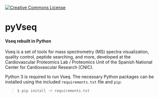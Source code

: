 <a rel="license" href="http://creativecommons.org/licenses/by-nd/4.0/"><img alt="Creative Commons License" style="border-width:0" src="https://i.creativecommons.org/l/by-nd/4.0/88x31.png" /></a><br /></a>

# pyVseq
#### Vseq rebuilt in Python

Vseq is a set of tools for mass spectrometry (MS) spectra visualization, quality control, peptide searching, and more, developed at the Cardiovascular Proteomics Lab / Proteomics Unit of the Spanish National Center for Cardiovascular Research (CNIC).

Python 3 is required to run Vseq. The necessary Python packages can be installed using the included `requirements.txt` file and `pip`:

> `$ pip install -r requirements.txt`
